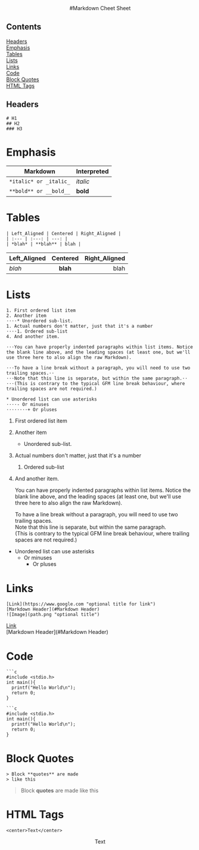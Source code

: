 <center>
#Markdown Cheet Sheet
</center>

## Contents
[Headers](#Headers)  
[Emphasis](#Emphasis)  
[Tables](#Tables)  
[Lists](#Lists)  
[Links](#Links)  
[Code](#Code)  
[Block Quotes](#Block-quotes)  
[HTML Tags](#HTML-Tags)  
## Headers

```
# H1
## H2
### H3
```

# Emphasis
| Markdown | Interpreted |
| --- | --- |
|`*italic* or _italic_` | *italic* |
|`**bold** or __bold__` | **bold** |

# Tables
```
| Left_Aligned | Centered | Right_Aligned |
| :--- | :---: | ---: |
| *blah* | **blah** | blah |
```

| Left_Aligned | Centered | Right_Aligned |
| :--- | :---: | ---: |
| *blah* | **blah** | blah|

# Lists
```
1. First ordered list item
2. Another item
⋅⋅⋅⋅* Unordered sub-list.
1. Actual numbers don't matter, just that it's a number
⋅⋅⋅⋅1. Ordered sub-list
4. And another item.

⋅⋅⋅You can have properly indented paragraphs within list items. Notice the blank line above, and the leading spaces (at least one, but we'll use three here to also align the raw Markdown).

⋅⋅⋅To have a line break without a paragraph, you will need to use two trailing spaces.⋅⋅
⋅⋅⋅Note that this line is separate, but within the same paragraph.⋅⋅
⋅⋅⋅(This is contrary to the typical GFM line break behaviour, where trailing spaces are not required.)

* Unordered list can use asterisks
⋅⋅⋅⋅- Or minuses
⋅⋅⋅⋅⋅⋅⋅⋅+ Or pluses
```

1. First ordered list item
2. Another item
    * Unordered sub-list.
1. Actual numbers don't matter, just that it's a number
    1. Ordered sub-list
4. And another item.

   You can have properly indented paragraphs within list items. Notice the blank line above, and the leading spaces (at least one, but we'll use three here to also align the raw Markdown).

   To have a line break without a paragraph, you will need to use two trailing spaces.  
   Note that this line is separate, but within the same paragraph.  
   (This is contrary to the typical GFM line break behaviour, where trailing spaces are not required.)

* Unordered list can use asterisks
    - Or minuses
        + Or pluses

# Links
```
[Link](https://www.google.com "optional title for link")
[Markdown Header](#Markdown Header)
![Image](path.png "optional title")
```
[Link](https://www.google.com "optional title for link")  
[Markdown Header](#Markdown Header)

# Code
```
```c
#include <stdio.h>
int main(){
  printf("Hello World\n");
  return 0;
}
  ```
```
```c
#include <stdio.h>
int main(){
  printf("Hello World\n");
  return 0;
}
```

# Block Quotes
```
> Block **quotes** are made
> like this
```
> Block **quotes** are made
>like this

# HTML Tags
```
<center>Text</center>
```
<center>Text</center>

